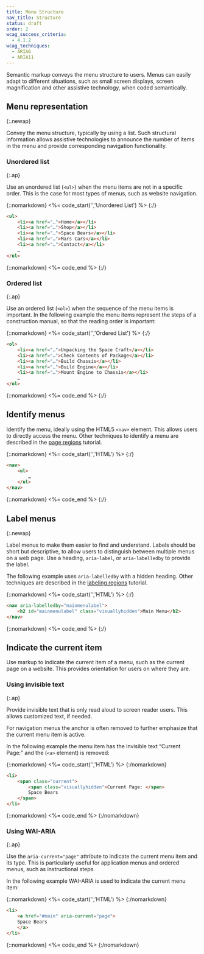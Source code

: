 ```yaml
---
title: Menu Structure
nav_title: Structure
status: draft
order: 2
wcag_success_criteria:
  - 4.1.2
wcag_techniques:
  - ARIA6
  - ARIA11
---
```


Semantic markup conveys the menu structure to users. Menus can easily adapt to different situations, such as small screen displays, screen magnification and other assistive technology, when coded semantically.

## Menu representation
{:.newap}

Convey the menu structure, typically by using a list. Such structural information allows assistive technologies to announce the number of items in the menu and provide corresponding navigation functionality.

### Unordered list
{:.ap}

Use an unordered list (`<ul>`) when the menu items are not in a specific order. This is the case for most types of menus, such as website navigation.

{::nomarkdown}
<%= code_start('','Unordered List') %>
{:/}

~~~ html
<ul>
	<li><a href="…">Home</a></li>
	<li><a href="…">Shop</a></li>
	<li><a href="…">Space Bears</a></li>
	<li><a href="…">Mars Cars</a></li>
	<li><a href="…">Contact</a></li>
	…
</ul>
~~~

{::nomarkdown}
<%= code_end %>
{:/}


### Ordered list
{:.ap}

Use an ordered list (`<ol>`) when the sequence of the menu items is important. In the following example the menu items represent the steps of a construction manual, so that the reading order is important:

{::nomarkdown}
<%= code_start('','Ordered List') %>
{:/}

~~~ html
<ol>
	<li><a href="…">Unpacking the Space Craft</a></li>
	<li><a href="…">Check Contents of Package</a></li>
	<li><a href="…">Build Chassis</a></li>
	<li><a href="…">Build Engine</a></li>
	<li><a href="…">Mount Engine to Chassis</a></li>
	…
</ol>
~~~

{::nomarkdown}
<%= code_end %>
{:/}

## Identify menus

Identify the menu, ideally using the HTML5 `<nav>` element. This allows users to directly access the menu. Other techniques to identify a menu are described in the [page regions](/page-structure/regions.html) tutorial.

{::nomarkdown}
<%= code_start('','HTML') %>
{:/}

~~~ html
<nav>
	<ul>
		…
	</ul>
</nav>
~~~

{::nomarkdown}
<%= code_end %>
{:/}

## Label menus
{:.newap}

Label menus to make them easier to find and understand. Labels should be short but descriptive, to allow users to distinguish between multiple menus on a web page. Use a heading, `aria-label`, or `aria-labelledby` to provide the label.

The following example uses `aria-labelledby` with a hidden heading. Other techniques are described in the [labeling regions](/page-structure/labels.html) tutorial.

{::nomarkdown}
<%= code_start('','HTML') %>
{:/}

~~~ html
<nav aria-labelledby="mainmenulabel">
	<h2 id="mainmenulabel" class="visuallyhidden">Main Menu</h2>
</nav>
~~~

{::nomarkdown}
<%= code_end %>
{:/}

## Indicate the current item

Use markup to indicate the current item of a menu, such as the current page on a website. This provides orientation for users on where they are.

### Using invisible text
{:.ap}

Provide invisible text that is only read aloud to screen reader users. This allows customized text, if needed.

For navigation menus the anchor is often removed to further emphasize that the current menu item is active.

In the following example the menu item has the invisible text “Current Page:” and the (`<a>` element) is removed:

{::nomarkdown}
<%= code_start('','HTML') %>
{:/nomarkdown}

~~~ html
<li>
	<span class="current">
		<span class="visuallyhidden">Current Page: </span>
		Space Bears
	</span>
</li>
~~~
{::nomarkdown}
<%= code_end %>
{:/nomarkdown}

### Using WAI-ARIA
{:.ap}

Use the `aria-current="page"` attribute to indicate the current menu item and its type. This is particularly useful for application menus and ordered menus, such as instructional steps.

In the following example WAI-ARIA is used to indicate the current menu item:

{::nomarkdown}
<%= code_start('','HTML') %>
{:/nomarkdown}

~~~ html
<li>
	<a href="#main" aria-current="page">
	Space Bears
	</a>
</li>
~~~

{::nomarkdown}
<%= code_end %>
{:/nomarkdown}
